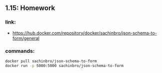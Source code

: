 ## 1.15: Homework
### link:
- https://hub.docker.com/repository/docker/sachinbro/json-schema-to-form/general

### commands:
```bash
docker pull sachinbro/json-schema-to-form
docker run -p 5000:5000 sachinbro/json-schema-to-form
```